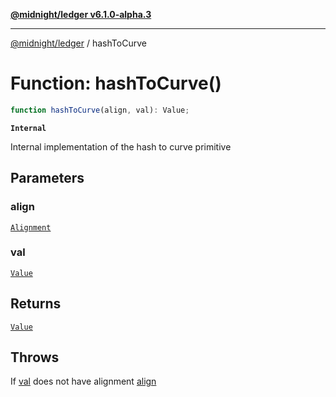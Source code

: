 [**@midnight/ledger v6.1.0-alpha.3**](../README.md)

***

[@midnight/ledger](../globals.md) / hashToCurve

# Function: hashToCurve()

```ts
function hashToCurve(align, val): Value;
```

**`Internal`**

Internal implementation of the hash to curve primitive

## Parameters

### align

[`Alignment`](../type-aliases/Alignment.md)

### val

[`Value`](../type-aliases/Value.md)

## Returns

[`Value`](../type-aliases/Value.md)

## Throws

If [val](#hashtocurve) does not have alignment [align](#hashtocurve)
